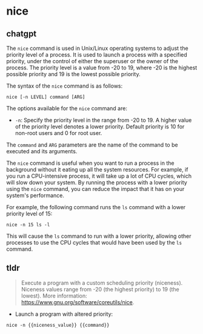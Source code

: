 # nice 
## chatgpt 
The `nice` command is used in Unix/Linux operating systems to adjust the priority level of a process. It is used to launch a process with a specified priority, under the control of either the superuser or the owner of the process. The priority level is a value from -20 to 19, where -20 is the highest possible priority and 19 is the lowest possible priority. 

The syntax of the `nice` command is as follows:

```
nice [-n LEVEL] command [ARG]
```

The options available for the `nice` command are:

- `-n`: Specify the priority level in the range from -20 to 19. A higher value of the priority level denotes a lower priority. Default priority is 10 for non-root users and 0 for root user.

The `command` and `ARG` parameters are the name of the command to be executed and its arguments.

The `nice` command is useful when you want to run a process in the background without it eating up all the system resources. For example, if you run a CPU-intensive process, it will take up a lot of CPU cycles, which will slow down your system. By running the process with a lower priority using the `nice` command, you can reduce the impact that it has on your system's performance. 

For example, the following command runs the `ls` command with a lower priority level of 15:

```
nice -n 15 ls -l
```

This will cause the `ls` command to run with a lower priority, allowing other processes to use the CPU cycles that would have been used by the `ls` command. 

## tldr 
 
> Execute a program with a custom scheduling priority (niceness).
> Niceness values range from -20 (the highest priority) to 19 (the lowest).
> More information: <https://www.gnu.org/software/coreutils/nice>.

- Launch a program with altered priority:

`nice -n {{niceness_value}} {{command}}`
